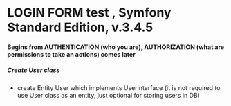 LOGIN FORM test , Symfony Standard Edition, v.3.4.5
===================================================

#### Begins from AUTHENTICATION (who you are), AUTHORIZATION (what are permissions to take an actions) comes later

##### Create User class 

* create Entity User which implements Userinterface (it is not required to use User class as an entity, just optional for storing users in DB)




